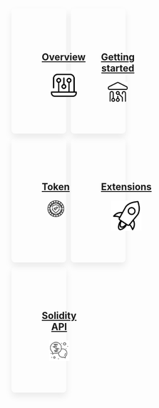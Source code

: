 <style>

.md-typeset h1 {
  color: transparent;
  margin: -20px;
}

.md-content__button, 
.md-sidebar {
    display: none;
}

.md-sidebar.md-sidebar--secondary {
    display: none !important;
}

.grid-item a {     
    display: inline-block;     
    position: relative;    
    z-index: 1;     
    padding: 35px;     
}

.grid-item img {     
    width: 60%;
}

/*
h1 {
    background-repeat: no-repeat;
    background-attachment: fixed;
    background-position: center center; 
    background-size: cover;
    height: 100%;
    width: auto;
    text-align: center;
}*/


* {
  box-sizing: border-box;
}


.md-typeset h2 {
    color: black;
    font-weight: 300;
    font-size: 23px;
    width: auto;
    align-content: center;
    padding-bottom: 25px;
    margin-top: -30px;
}


.md-main {
    background-color: white;
}


.grid-container {
    display: flex;
    flex-wrap: wrap;
    width: 100%;
    padding: 10px;
    align-items: stretch;
}


.grid-item {

  background-color: hsla(0,0%,100%,0);
  border-radius: 8px;
  -webkit-box-shadow: 0 8px 16px 0 rgb(17 17 17 / 8%);
  box-shadow: 0 8px 16px 0 rgb(17 17 17 / 8%);
  padding: 33px;
  margin: 5px;
  text-align: center;
  align-items: center;
  flex: 32%;
  width: 32%;  

}


@media screen and (max-width: 1000px) {
  .grid-item {
    flex: 32%;
    max-width: 32%;
  }
}


@media screen and (max-width: 800px) {
  .grid-item {
    flex: 48%;
    max-width: 48%;
  }
}


@media screen and (max-width: 600px) {
  .grid-item {
    flex: 100%;
    max-width: 100%;
  }
}

/*
.grid-splash {
    background-color: none;
    margin: 10px 10px;
    font-size: 2em;
    text-align: center;
    width: 100%;
}*/

</style>


<div class="grid-container">
    
  <!--<div class="grid-splash">
    Landing page demo title
  </div>-->

  <div class="grid-item"><a href="/UniversalToken-extendable/overview/welcome"><h2>Overview</h2>
      <img src="cdn/images/index-icons/5.png" alt=""></a>
  </div>

  <div class="grid-item"><a href="/UniversalToken-extendable/getting-started/prerequisites"><h2>Getting started</h2>
      <img src="cdn/images/index-icons/4.png" alt=""></a>
  </div>
  
  <div class="grid-item"><a href="/UniversalToken-extendable/tokens/overview"><h2>Token</h2>  
        <img src="cdn/images/index-icons/10.png" alt=""></a>
  </div>
  
  <div class="grid-item"><a href="/UniversalToken-extendable/extensions/overview"><h2>Extensions</h2>
        <img src="cdn/images/index-icons/12.png" alt=""></a>
  </div>
  
  <div class="grid-item"><a href="/UniversalToken-extendable/API/ERC20"><h2>Solidity API</h2>
      <img src="cdn/images/index-icons/8.png" alt=""></a>
  </div>

</div>

